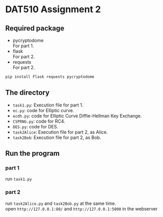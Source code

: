 # DAT510 Assignment 2
## Required package
- pycryptodome </br>
For part 1.
- flask </br>
For  part 2.
- requests </br>
For  part 2.
```zsh
pip install Flask requests pycryptodome
```
## The directory
- `task1.py`: Execution file for part 1.
- `ec.py`: code for Elliptic curve.
- `ecdh.py`: code for Elliptic Curve Diffie-Hellman Key Exchange.
- `CSPRNG.py`: code for RC4.
- `DES.py`: code for DES.
- `task2Alice`: Execution file for part 2, as Alice.
- `task2Bob`: Execution file for part 2, as Bob.


## Run the program
### part 1
run `task1.py` 
### part 2
run `task2Alice.py` and `task2Bob.py` at the same time. </br>
open `http://127.0.0.1:80/` and `http://127.0.0.1:5000` in the webserver